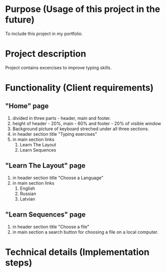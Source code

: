 # Purpose (Usage of this project in the future)
To include this project in my portfolio.

# Project description
Project contains excercises to improve typing skills.

# Functionality (Client requirements)
## "Home" page
<ol>
	<li>divided in three parts - header, main and footer.</li>
	<li>height of header - 20%, main - 60% and footer - 20% of visible window</li>
	<li>Background picture of keyboard streched under all three sections.</li>
	<li>in header section title "Typing exercises"</li>
	<li>in main section links
		<ol>
			<li>Learn The Layout</li>
			<li>Learn Sequences</li>
		</ol>
	</li>
</ol>

## "Learn The Layout" page
<ol>
	<li>in header section title "Choose a Language"</li>
	<li>in main section links
		<ol>
			<li>English</li>
			<li>Russian</li>
			<li>Latvian</li>
		</ol>
	</li>
</ol>

## "Learn Sequences" page
<ol>
	<li>in header section title "Choose a file"</li>
	<li>in main section a search button for choosing a file on a local computer.
</ol>

# Technical details (Implementation steps)
